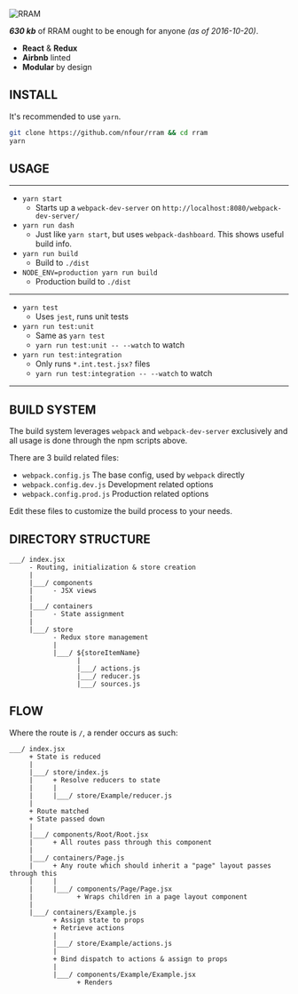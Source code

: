 ![RRAM](http://i.imgur.com/3XyJbkW.png)

**_630 kb_** of RRAM ought to be enough for anyone *(as of 2016-10-20)*.

- **React** & **Redux**
- **Airbnb** linted
- **Modular** by design

## INSTALL

It's recommended to use `yarn`.

```bash
git clone https://github.com/nfour/rram && cd rram
yarn
```

## USAGE

---
- `yarn start`
  - Starts up a `webpack-dev-server` on `http://localhost:8080/webpack-dev-server/`
- `yarn run dash`
  - Just like `yarn start`, but uses `webpack-dashboard`. This shows useful build info.
- `yarn run build`
  - Build to `./dist`
- `NODE_ENV=production yarn run build`
  - Production build to `./dist`

---

- `yarn test`
  - Uses `jest`, runs unit tests
- `yarn run test:unit`
  - Same as `yarn test`
  - `yarn run test:unit -- --watch` to watch
- `yarn run test:integration`
  - Only runs `*.int.test.jsx?` files
  - `yarn run test:integration -- --watch` to watch
---
## BUILD SYSTEM

The build system leverages `webpack` and `webpack-dev-server` exclusively
and all usage is done through the npm scripts above.

There are 3 build related files:
- `webpack.config.js` The base config, used by `webpack` directly
- `webpack.config.dev.js` Development related options
- `webpack.config.prod.js` Production related options

Edit these files to customize the build process to your needs.

## DIRECTORY STRUCTURE
```
___/ index.jsx
     - Routing, initialization & store creation
     |
     |___/ components
     |     - JSX views
     |
     |___/ containers
     |     - State assignment
     |
     |___/ store
           - Redux store management
           |
           |___/ ${storeItemName}
                 |
                 |___/ actions.js
                 |___/ reducer.js
                 |___/ sources.js
```

## FLOW

Where the route is `/`, a render occurs as such:
```
___/ index.jsx
     + State is reduced
     |
     |___/ store/index.js
     |     + Resolve reducers to state
     |     |
     |     |___/ store/Example/reducer.js
     |
     + Route matched
     + State passed down
     |
     |___/ components/Root/Root.jsx
     |     + All routes pass through this component
     |
     |___/ containers/Page.js
     |     + Any route which should inherit a "page" layout passes through this
     |     |
     |     |___/ components/Page/Page.jsx
     |           + Wraps children in a page layout component
     |
     |___/ containers/Example.js
           + Assign state to props
           + Retrieve actions
           |
           |___/ store/Example/actions.js
           |
           + Bind dispatch to actions & assign to props
           |
           |___/ components/Example/Example.jsx
                 + Renders
```
